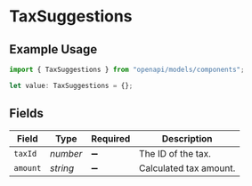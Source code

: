 # TaxSuggestions

## Example Usage

```typescript
import { TaxSuggestions } from "openapi/models/components";

let value: TaxSuggestions = {};
```

## Fields

| Field                  | Type                   | Required               | Description            |
| ---------------------- | ---------------------- | ---------------------- | ---------------------- |
| `taxId`                | *number*               | :heavy_minus_sign:     | The ID of the tax.     |
| `amount`               | *string*               | :heavy_minus_sign:     | Calculated tax amount. |